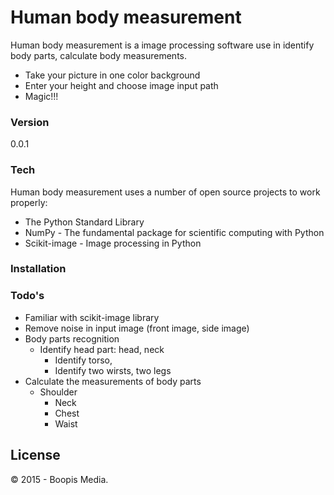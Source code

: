 # Human body measurement

Human body measurement is a image processing software use in identify body parts, calculate body measurements.

  - Take your picture in one color background
  - Enter your height and choose image input path
  - Magic!!!

### Version
0.0.1

### Tech

Human body measurement uses a number of open source projects to work properly:

* The Python Standard Library
* NumPy - The fundamental package for scientific computing with Python
* Scikit-image - Image processing in Python


### Installation

### Todo's

* Familiar with scikit-image library
* Remove noise in input image (front image, side image)
* Body parts recognition 
  * Identify head part: head, neck
	* Identify torso, 
	* Identify two wirsts, two legs
* Calculate the measurements of body parts
  * Shoulder
	* Neck
	* Chest
	* Waist 

License
----

© 2015 - Boopis Media.
